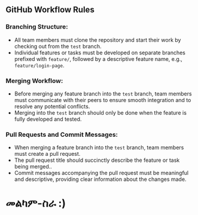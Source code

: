 ## GitHub Workflow Rules

### Branching Structure:
- All team members must clone the repository and start their work by checking out from the `test` branch.
- Individual features or tasks must be developed on separate branches prefixed with `feature/`, followed by a descriptive feature name, e.g., `feature/login-page`.

### Merging Workflow:
- Before merging any feature branch into the `test` branch, team members must communicate with their peers to ensure smooth integration and to resolve any potential conflicts.
- Merging into the `test` branch should only be done when the feature is fully developed and tested.

### Pull Requests and Commit Messages:
- When merging a feature branch into the `test` branch, team members must create a pull request.
- The pull request title should succinctly describe the feature or task being merged..
- Commit messages accompanying the pull request must be meaningful and descriptive, providing clear information about the changes made.



# መልካም-ስራ   :)
